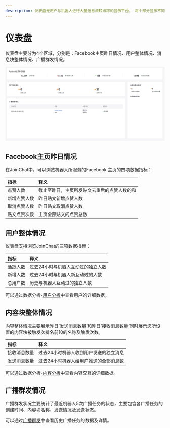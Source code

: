 ```yaml
---
description: 仪表盘是用户与机器人进行大量信息流转跟踪的显示平台， 每个部分显示不同功能区域及其功能的运转数据，我们希望帮助您理解这些数据。
---
```


# 仪表盘

仪表盘主要分为4个区域，分别是：Facebook主页昨日情况、用户整体情况、消息块整体情况、广播群发情况。

![&#x4EEA;&#x8868;&#x76D8;](../.gitbook/assets/image%20%2823%29.png)

## Facebook主页昨日情况

在JoinChat中，可以浏览机器人所服务的Facebook 主页的四项数据指标：

| 指标 | 释义 |
| :--- | :--- |
| 点赞人数 | 截止至昨日，主页所发贴文去重后的点赞人数的和 |
| 新增点赞人数 | 昨日贴文新增点赞人数 |
| 取消点赞人数 | 昨日贴文取消点赞人数 |
| 贴文点赞次数 | 主页全部贴文的点赞总数 |

## 用户整体情况

仪表盘支持浏览JoinChat的三项数据指标：

| 指标 | 释义 |
| :--- | :--- |
| 活跃人数 | 过去24小时与机器人互动过的独立人数 |
| 新增人数 | 过去24小时与机器人新互动过的人数 |
| 总用户数 | 历史与机器人互动过的独立人数 |

可以通过数据分析-[用户分析](shu-ju-fen-xi.md#yong-hu-fen-xi)中查看用户的详细数据。

## 内容块整体情况

内容整体情况主要展示昨日’发送消息数量‘和昨日’接收消息数量‘同时展示您所设置的内容块被触发次排名前10的名称及触发次数。

| 指标 | 释义 |
| :--- | :--- |
| 接收消息数量 | 过去24小时机器人收到用户发送的独立消息 |
| 发送消息数量 | 过去24小时机器人给用户推送的全部消息数 |

可以通过数据分析-[内容分析](shu-ju-fen-xi.md#nei-rong-fen-xi)中查看内容交互的详细数据。

## 广播群发情况

广播群发状况主要统计了最近机器人5次广播任务的状态，主要包含各广播任务的创建时间、内容块名称、发送情况及发送状态。

可以通过[广播群发](guang-bo-qun-fa.md)中查看历史广播任务的数据及详情。

